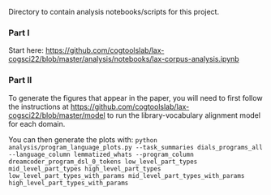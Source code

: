 Directory to contain analysis notebooks/scripts for this project.

### Part I
Start here: https://github.com/cogtoolslab/lax-cogsci22/blob/master/analysis/notebooks/lax-corpus-analysis.ipynb


### Part II
To generate the figures that appear in the paper, you will need to first follow the instructions at https://github.com/cogtoolslab/lax-cogsci22/blob/master/model to run the library-vocabulary alignment model for each domain. 

You can then generate the plots with: `python analysis/program_language_plots.py --task_summaries dials_programs_all --language_column lemmatized_whats --program_column dreamcoder_program_dsl_0_tokens low_level_part_types mid_level_part_types high_level_part_types low_level_part_types_with_params mid_level_part_types_with_params high_level_part_types_with_params`
